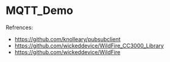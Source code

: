 MQTT_Demo
=========

Refrences:
* https://github.com/knolleary/pubsubclient
* https://github.com/wickeddevice/WildFire_CC3000_Library
* https://github.com/wickeddevice/WildFire
